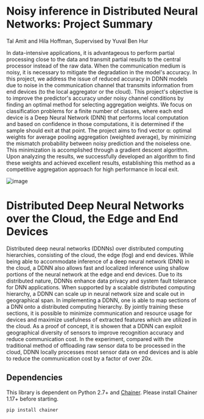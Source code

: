 # Noisy inference in Distributed Neural Networks: Project Summary 
Tal Amit and Hila Hoffman, Supervised by Yuval Ben Hur

In data-intensive applications, it is advantageous to perform partial processing close to the data and transmit partial results to the central processor instead of the raw data. When the communication medium is noisy, it is necessary to mitigate the degradation in the model's accuracy.
In this project, we address the issue of reduced accuracy in DDNN models due to noise in the communication channel that transmits information from end devices (to the local aggregator or the cloud). 
This project's objective is to improve the predictor's accuracy under noisy channel conditions by finding an optimal method for selecting aggregation weights. We focus on classification problems for a finite number of classes, where each end device is a Deep Neural Network (DNN) that performs local computation and based on confidence in those computations, it is determined if the sample should exit at that point.
The project aims to find vector α: optimal weights for average pooling aggregation (weighted average), by minimizing the mismatch probability between noisy prediction and the noiseless one. This minimization is accomplished through a gradient descent algorithm. Upon analyzing the results, we successfully developed an algorithm to find these weights and achieved excellent results, establishing this method as a competitive aggregation approach for high performance in local exit.

![image](https://github.com/user-attachments/assets/4104a942-d6a7-4085-81ab-1a1b6ea19033)


# Distributed Deep Neural Networks over the Cloud, the Edge and End Devices
    
Distributed deep neural networks (DDNNs) over distributed computing hierarchies, consisting of the cloud, the edge (fog) and end devices. While being able to accommodate inference of a deep neural network (DNN) in the cloud, a DDNN also allows fast and localized inference using shallow portions of the neural network at the edge and end devices. Due to its distributed nature, DDNNs enhance data privacy and system fault tolerance for DNN applications. When supported by a scalable distributed computing hierarchy, a DDNN can scale up in neural network size and scale out in geographical span. In implementing a DDNN, one is able to map sections of a DNN onto a distributed computing hierarchy. By jointly training these sections, it is possible to minimize communication and resource usage for devices and maximize usefulness of extracted features which are utilized in the cloud. As a proof of concept, it is showen that a DDNN can exploit geographical diversity of sensors to improve recognition accuracy and reduce communication cost. In the experiment, compared with the traditional method of offloading raw sensor data to be processed in the cloud, DDNN locally processes most sensor data on end devices and is able to reduce the communication cost by a factor of over 20x.

## Dependencies

This library is dependent on Python 2.7+ and [Chainer](http://chainer.org/). Please install Chainer 1.17+ before starting.

```
pip install chainer
```
